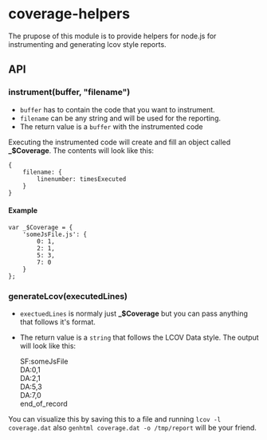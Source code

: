 # coverage-helpers
The prupose of this module is to provide helpers for node.js for instrumenting and generating lcov style reports.

## API

### instrument(buffer, "filename")
* `buffer` has to contain the code that you want to instrument.
* `filename` can be any string and will be used for the reporting.
* The return value is a `buffer` with the instrumented code

Executing the instrumented code will create and fill an object called **_$Coverage**. The contents will look like this:

    {
        filename: {
            linenumber: timesExecuted
        }
    }

#### Example

    var _$Coverage = {
        'someJsFile.js': {
            0: 1,
            2: 1,
            5: 3,
            7: 0
        }
    };

### generateLcov(executedLines)
* `exectuedLines` is normaly just **_$Coverage** but you can pass anything that follows it's format.
* The return value is a `string` that follows the LCOV Data style.
The output will look like this:

    SF:someJsFile  
    DA:0,1  
    DA:2,1  
    DA:5,3  
    DA:7,0  
    end_of_record

You can visualize this by saving this to a file and running `lcov -l coverage.dat` also `genhtml coverage.dat -o /tmp/report` will be your friend.